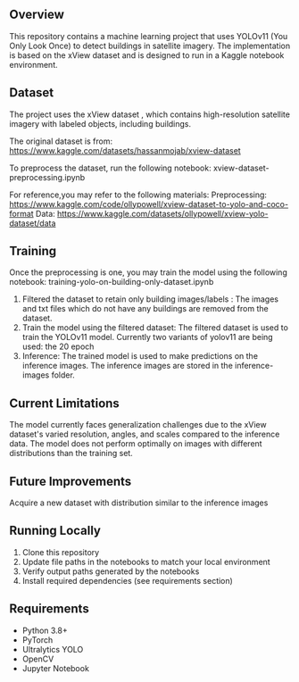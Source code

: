## Overview
This repository contains a machine learning project that uses YOLOv11 (You Only Look Once) to detect buildings in satellite imagery. The implementation is based on the xView dataset and is designed to run in a Kaggle notebook environment.

## Dataset
The project uses the xView dataset , which contains high-resolution satellite imagery with labeled objects, including buildings.

The original dataset is from: https://www.kaggle.com/datasets/hassanmojab/xview-dataset

To preprocess the dataset, run the following notebook:
xview-dataset-preprocessing.ipynb

For reference,you may refer to the following materials:
Preprocessing: https://www.kaggle.com/code/ollypowell/xview-dataset-to-yolo-and-coco-format
Data: https://www.kaggle.com/datasets/ollypowell/xview-yolo-dataset/data

## Training
Once the preprocessing is one, you may train the model using the following notebook: 
training-yolo-on-building-only-dataset.ipynb

1. Filtered the dataset to retain only building images/labels : The images and txt files which do not have any buildings are removed from the dataset. 
2. Train the model using the filtered dataset: The filtered dataset is used to train the YOLOv11 model. Currently two variants of yolov11 are being used: the 20 epoch
3. Inference: The trained model is used to make predictions on the inference images. The inference images are stored in the inference-images folder.

## Current Limitations
The model currently faces generalization challenges due to the xView dataset's varied resolution, angles, and scales compared to the inference data. The model does not perform optimally on images with different distributions than the training set.

## Future Improvements
Acquire a new dataset with distribution similar to the inference images

## Running Locally
1. Clone this repository
2. Update file paths in the notebooks to match your local environment
3. Verify output paths generated by the notebooks
4. Install required dependencies (see requirements section)

## Requirements
- Python 3.8+
- PyTorch 
- Ultralytics YOLO
- OpenCV
- Jupyter Notebook

